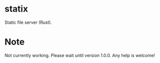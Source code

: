 # statix
Static file server (Rust).

# Note

Not currently working. Please wait until version 1.0.0. Any help is welcome!